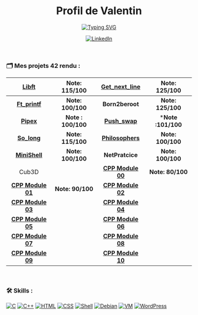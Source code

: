 <h1 align="center">Profil de Valentin</h1>

<p align="center">
  <a href="https://git.io/typing-svg"><img src="https://readme-typing-svg.demolab.com?font=Fira+Code&weight=700&duration=5&pause=1700&color=74F724&center=true&width=435&lines=Étudiant+42+%F0%9F%A7%91%E2%80%8D%F0%9F%8E%93;Développeur Junior Full-Stack+%F0%9F%92%BB;Fan de Star Wars+%F0%9F%AA%90;Passionné de jeux vidéo+%F0%9F%8E%AE" alt="Typing SVG" /></a>
</p>

<p align="center">
  <a href="https://www.linkedin.com/in/loth-valentin-50378a231/">
    <img src="https://img.shields.io/badge/LinkedIn-0077B5?style=for-the-badge&logo=linkedin&logoColor=white" alt="LinkedIn">
  </a>
</p>

</br>
<h3>🗂 Mes projets 42 rendu :</h3>

| **[Libft](https://github.com/El-cmd/libft)** | **Note: 115/100** | **[Get_next_line](https://github.com/El-cmd/get_next_line)** | **Note: 125/100** |
| :------------: | :------------: | :------------: | :------------: |
| **[Ft_printf](https://github.com/El-cmd/ft_printf)** | **Note: 100/100** | **Born2beroot** | **Note: 125/100** |
| **[Pipex](https://github.com/El-cmd/Pipex)** | **Note : 100/100** | **[Push_swap](https://github.com/El-cmd/Push_Swap-2.0)** | ***Note :101/100** |
| **[So_long](https://github.com/El-cmd/So_long)** | **Note: 115/100** | **[Philosophers](https://github.com/El-cmd/Philosopher)** | **Note: 100/100** |
| **[MiniShell](https://github.com/El-cmd/My_MiniShell)** | **Note: 100/100** | **NetPratcice** | **Note: 100/100** |
| Cub3D | | **[CPP Module 00](https://github.com/El-cmd/PiscineCPP)** | **Note: 80/100** |
| **[CPP Module 01](https://github.com/El-cmd/PiscineCPP)** | **Note: 90/100** | **[CPP Module 02](https://github.com/El-cmd/PiscineCPP)** |
| **[CPP Module 03](https://github.com/El-cmd/PiscineCPP)** | | **[CPP Module 04](https://github.com/El-cmd/PiscineCPP)** |
| **[CPP Module 05](https://github.com/El-cmd/PiscineCPP)** | | **[CPP Module 06](https://github.com/El-cmd/PiscineCPP)** |
| **[CPP Module 07](https://github.com/El-cmd/PiscineCPP)** | | **[CPP Module 08](https://github.com/El-cmd/PiscineCPP)** |
| **[CPP Module 09](https://github.com/El-cmd/PiscineCPP)** | | **[CPP Module 10](https://github.com/El-cmd/PiscineCPP)** |
</br>


<h3>🛠 Skills :</h3>

[![C](https://img.shields.io/badge/C-00599C?style=for-the-badge&logo=c&logoColor=white)](https://fr.wikipedia.org/wiki/C_(langage))
[![C++](https://img.shields.io/badge/C++-00599C?style=for-the-badge&logo=c%2B%2B&logoColor=white)](https://fr.wikipedia.org/wiki/C%2B%2B)
[![HTML](https://img.shields.io/badge/HTML-239120?style=for-the-badge&logo=html5&logoColor=white)](https://developer.mozilla.org/fr/docs/Web/HTML)
[![CSS](https://img.shields.io/badge/CSS-239120?style=for-the-badge&logo=css3&logoColor=white)](https://developer.mozilla.org/fr/docs/Web/CSS)
[![Shell](https://img.shields.io/badge/Shell-5391FE?style=for-the-badge&logo=gnu-bash&logoColor=white)](https://fr.wikipedia.org/wiki/Bash_(interpr%C3%A9teur_de_commandes))
[![Debian](https://img.shields.io/badge/Debian-A80030?style=for-the-badge&logo=debian&logoColor=white)](https://www.debian.org/)
[![VM](https://img.shields.io/badge/Machines%20virtuelles-183A61?style=for-the-badge&logo=virtualbox&logoColor=white)](https://www.virtualbox.org/)
[![WordPress](https://img.shields.io/badge/WordPress-21759B?style=for-the-badge&logo=wordpress&logoColor=white)](https://fr.wordpress.org/)



